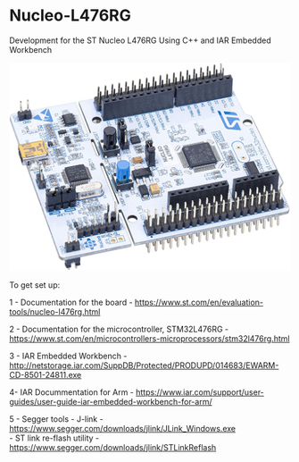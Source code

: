 # Nucleo-L476RG
Development for the ST Nucleo L476RG Using C++ and IAR Embedded Workbench

![GitHub Logo](/Docs/img/NucleoL476RG.jpg)

To get set up:


1 - Documentation for the board - 
https://www.st.com/en/evaluation-tools/nucleo-l476rg.html

2 - Documentation for the microcontroller, STM32L476RG - 
https://www.st.com/en/microcontrollers-microprocessors/stm32l476rg.html

3 - IAR Embedded Workbench - 
http://netstorage.iar.com/SuppDB/Protected/PRODUPD/014683/EWARM-CD-8501-24811.exe

4- IAR Docummentation for Arm - 
https://www.iar.com/support/user-guides/user-guide-iar-embedded-workbench-for-arm/

5 - Segger tools 
      - J-link - https://www.segger.com/downloads/jlink/JLink_Windows.exe            
      - ST link re-flash utility -https://www.segger.com/downloads/jlink/STLinkReflash
      
      







